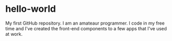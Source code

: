 # hello-world
My first GitHub repository.
I am an amateaur programmer. I code in my free time and I've created the front-end components to a few apps that I've used at work.
